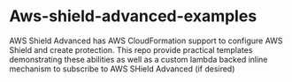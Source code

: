 # Aws-shield-advanced-examples  
AWS Shield Advanced has AWS CloudFormation support to configure AWS Shield and create protection.  This repo provide practical templates demonstrating these abilities as well as a custom lambda backed inline mechanism to subscribe to AWS SHield Advanced (if desired)